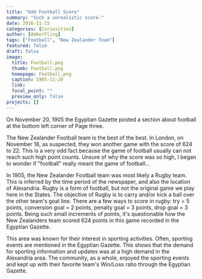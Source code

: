 ```yaml
---
title: "Odd Football Score"
summary: "Such a unrealistic score."
date: 2016-11-15
categories: [Curiosities]
author: [AmberFling]
tags: ["Football", "New Zealander Team"]
featured: false
draft: false
image:
  title: Football.png
  thumb: Football.png
  homepage: Football.png
  caption: 1905-11-20
  link:
  focal_point: ""
  preview_only: false
projects: []
---
```

On November 20, 1905 the Egyptian Gazette posted a section about football at the bottom left corner of Page three.

The New Zealander Football team is the best of the best. In London, on November 18, as suspected, they won another game with the score of 624 to 22. This is a very odd fact because the game of football usually can not reach such high point counts. Unsure of why the score was so high, I began to wonder if "football" really meant the game of football...

In 1905, the New Zealander Football team was most likely a Rugby team. This is inferred by the time period of the newspaper, and also the location of Alexandria. Rugby is a form of football, but not the original game we play here in the States. The objective of Rugby is to carry and/or kick a ball over the other team's goal line. There are a few ways to score in rugby: try = 5 points, conversion goal = 2 points, penalty goal = 3 points, drop goal = 3 points. Being such small increments of points, it's questionable how the New Zealanders team scored 624 points in this game recorded in the Egyptian Gazette.

This area was known for their interest in sporting activities. Often, sporting events are mentioned in the Egyptian Gazette. This shows that the demand for sporting information and updates was at a high demand in the Alexandria area. The community, as a whole, enjoyed the sporting events and kept up with their favorite team's Win/Loss ratio through the Egyptian Gazette.
